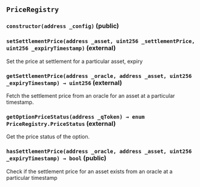 ## `PriceRegistry`

### `constructor(address _config)` (public)

### `setSettlementPrice(address _asset, uint256 _settlementPrice, uint256 _expiryTimestamp)` (external)

Set the price at settlement for a particular asset, expiry

### `getSettlementPrice(address _oracle, address _asset, uint256 _expiryTimestamp) → uint256` (external)

Fetch the settlement price from an oracle for an asset at a particular timestamp.

### `getOptionPriceStatus(address _qToken) → enum PriceRegistry.PriceStatus` (external)

Get the price status of the option.

### `hasSettlementPrice(address _oracle, address _asset, uint256 _expiryTimestamp) → bool` (public)

Check if the settlement price for an asset exists from an oracle at a particular timestamp
